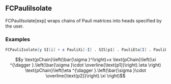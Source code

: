 ##  FCPauliIsolate 

FCPauliIsolate[exp] wraps chains of Pauli matrices into heads specified by the user.

###  Examples 

```mathematica
FCPauliIsolate[y SI[i] + x PauliXi[-I] . SIS[p1] . PauliEta[I] . PauliEta[-I] . SIS[p2] . PauliXi[I], Head -> pChain]
```

$$y \text{pChain}\left(\bar{\sigma }^i\right)+x \text{pChain}\left(\xi ^{\dagger }.\left(\bar{\sigma }\cdot \overline{\text{p1}}\right).\eta \right) \text{pChain}\left(\eta ^{\dagger }.\left(\bar{\sigma }\cdot \overline{\text{p2}}\right).\xi \right)$$